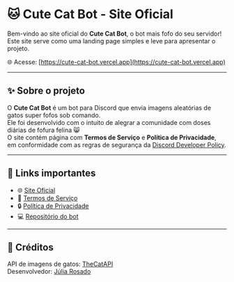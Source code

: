 # 🐱 Cute Cat Bot - Site Oficial

Bem-vindo ao site oficial do **Cute Cat Bot**, o bot mais fofo do seu servidor!  
Este site serve como uma landing page simples e leve para apresentar o projeto.

🌐 Acesse: [https://cute-cat-bot.vercel.app](https://cute-cat-bot.vercel.app)

---

## ✨ Sobre o projeto

O **Cute Cat Bot** é um bot para Discord que envia imagens aleatórias de gatos super fofos sob comando.  
Ele foi desenvolvido com o intuito de alegrar a comunidade com doses diárias de fofura felina 😸
<br>
O site contém página com **Termos de Serviço** e **Política de Privacidade**, em conformidade com as regras de segurança da [Discord Developer Policy](https://discord.com/developers/docs/policy).

---

## 🔗 Links importantes

- 🌐 [Site Oficial](https://cute-cat-bot.vercel.app)
- 📄 [Termos de Serviço](https://cute-cat-bot.vercel.app/termos-de-servico)
- 🔒 [Política de Privacidade](https://cute-cat-bot.vercel.app/politica-de-privacidade)
- 💻 [Repositório do bot](https://github.com/juliamariahr/CuteCatBot)

---

## 🐾 Créditos
API de imagens de gatos: [TheCatAPI](https://thecatapi.com/)
<br>
Desenvolvedor: [Júlia Rosado](github.com/juliamariahr)


